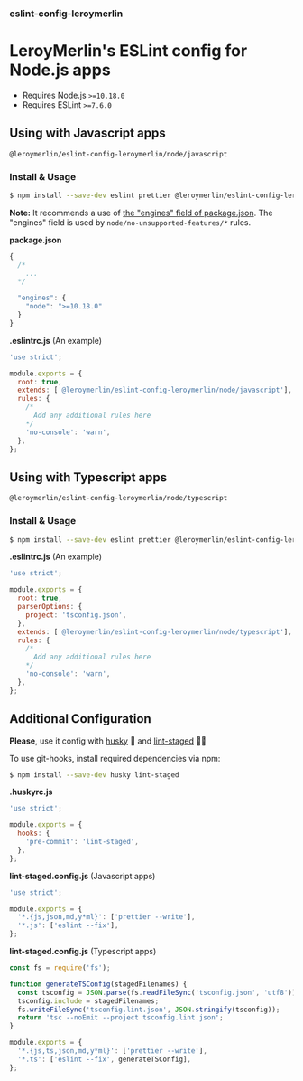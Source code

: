 ### eslint-config-leroymerlin

# LeroyMerlin's ESLint config for Node.js apps

- Requires Node.js `>=10.18.0`
- Requires ESLint `>=7.6.0`

## Using with Javascript apps

`@leroymerlin/eslint-config-leroymerlin/node/javascript`

### Install & Usage

```bash
$ npm install --save-dev eslint prettier @leroymerlin/eslint-config-leroymerlin
```

**Note:** It recommends a use of [the "engines" field of package.json](https://docs.npmjs.com/files/package.json#engines). The "engines" field is used by `node/no-unsupported-features/*` rules.

**package.json**

```javascript
{
  /*
    ...
  */

  "engines": {
    "node": ">=10.18.0"
  }
}
```

**.eslintrc.js** (An example)

```javascript
'use strict';

module.exports = {
  root: true,
  extends: ['@leroymerlin/eslint-config-leroymerlin/node/javascript'],
  rules: {
    /*
      Add any additional rules here
    */
    'no-console': 'warn',
  },
};
```

## Using with Typescript apps

`@leroymerlin/eslint-config-leroymerlin/node/typescript`

### Install & Usage

```bash
$ npm install --save-dev eslint prettier @leroymerlin/eslint-config-leroymerlin @typescript-eslint/eslint-plugin
```

**.eslintrc.js** (An example)

```javascript
'use strict';

module.exports = {
  root: true,
  parserOptions: {
    project: 'tsconfig.json',
  },
  extends: ['@leroymerlin/eslint-config-leroymerlin/node/typescript'],
  rules: {
    /*
      Add any additional rules here
    */
    'no-console': 'warn',
  },
};
```

## Additional Configuration

**Please**, use it config with [husky](https://github.com/typicode/husky) 🐶 and [lint-staged](https://github.com/okonet/lint-staged) 🚫💩

To use git-hooks, install required dependencies via npm:

```bash
$ npm install --save-dev husky lint-staged
```

**.huskyrc.js**

```javascript
'use strict';

module.exports = {
  hooks: {
    'pre-commit': 'lint-staged',
  },
};
```

**lint-staged.config.js** (Javascript apps)

```javascript
'use strict';

module.exports = {
  '*.{js,json,md,y*ml}': ['prettier --write'],
  '*.js': ['eslint --fix'],
};
```

**lint-staged.config.js** (Typescript apps)

```javascript
const fs = require('fs');

function generateTSConfig(stagedFilenames) {
  const tsconfig = JSON.parse(fs.readFileSync('tsconfig.json', 'utf8'));
  tsconfig.include = stagedFilenames;
  fs.writeFileSync('tsconfig.lint.json', JSON.stringify(tsconfig));
  return 'tsc --noEmit --project tsconfig.lint.json';
}

module.exports = {
  '*.{js,ts,json,md,y*ml}': ['prettier --write'],
  '*.ts': ['eslint --fix', generateTSConfig],
};
```
